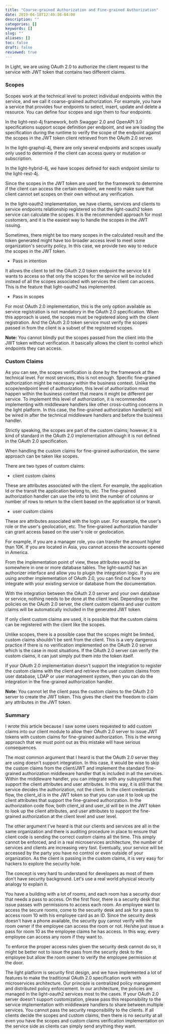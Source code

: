 ```yaml
---
title: "Coarse-grained Authorization and Fine-grained Authorization"
date: 2019-04-18T12:49:38-04:00
description: ""
categories: []
keywords: []
slug: ""
aliases: []
toc: false
draft: false
reviewed: true
---
```


In Light, we are using OAuth 2.0 to authorize the client request to the service with JWT token that contains two different claims. 

### Scopes

Scopes work at the technical level to protect individual endpoints within the service, and we call it coarse-grained authorization. For example, you have a service that provides four endpoints to select, insert, update and delete a resource. You can define four scopes and sign them to four endpoints. 

In the light-rest-4j framework, both Swagger 2.0 and OpenAPI 3.0 specifications support scope definition per endpoint, and we are loading the specification during the runtime to verify the scope of the endpoint against the scopes in the JWT token client retrieved from the OAuth 2.0 server. 

In the light-graphql-4j, there are only several endpoints and scopes usually only used to determine if the client can access query or mutation or subscription. 

In the light-hybrid-4j, we have scopes defined for each endpoint similar to the light-rest-4j. 

Since the scopes in the JWT token are used for the framework to determine if the client can access the certain endpoint, we need to make sure that client cannot set scopes on their own without any verification. 

In the light-oauth2 implementation, we have clients, services and clients to service endpoints relationship registered so that the light-oauth2 token service can calculate the scopes. It is the recommended approach for most customers, and it is the easiest way to handle the scopes in the JWT issuing. 

Sometimes, there might be too many scopes in the calculated result and the token generated might have too broader access level to meet some organization's security policy. In this case, we provide two way to reduce the scopes in the JWT token. 

* Pass in intention

It allows the client to tell the OAuth 2.0 token endpoint the service Id it wants to access so that only the scopes for the service will be included instead of all the scopes associated with services the client can access. This is the feature that light-oauth2 has implemented. 

* Pass in scopes

For most OAuth 2.0 implementation, this is the only option available as service registration is not mandatory in the OAuth 2.0 specification. When this approach is used, the scopes must be registered along with the client registration. And the OAuth 2.0 token service must verify the scopes passed in from the client is a subset of the registered scopes. 


**Note:**  You cannot blindly put the scopes passed from the client into the JWT token without verification. It basically allows the client to control which endpoints they can access. 


### Custom Claims

As you can see,  the scopes verification is done by the framework at the technical level. For most services, this is not enough. Specific fine-grained authorization might be necessary within the business context. Unlike the scope/endpoint level of authorization, this level of authorization must happen within the business context that means it might be different per service. To implement this level of authorization, it is recommended implementing with middleware handlers like other cross-cutting concerns in the light platform. In this case, the fine-grained authorization handler(s) will be wired in after the technical middleware handlers and before the business handler. 

Strictly speaking, the scopes are part of the custom claims; however, it is kind of standard in the OAuth 2.0 implementation although it is not defined in the OAuth 2.0 specification. 

When handling the custom claims for fine-grained authorization, the same approach can be taken like scopes. 

There are two types of custom claims: 

* client custom claims

These are attributes associated with the client. For example, the application Id or the transit the application belong to, etc. The fine-grained authorization handler can use the info to limit the number of columns or number of rows to return to the client based on the application id or transit. 

* user custom claims

These are attributes associated with the login user. For example, the user's role or the user's geolocation, etc. The fine-grained authorization handler can grant access based on the user's role or geolocation. 

For example, if you are a manager role, you can transfer the amount higher than 10K. If you are located in Asia, you cannot access the accounts opened in America. 

From the implementation point of view, these attributes would be somewhere in one or more database tables. The light-oauth2 has an authorizer interface and allow you to plugin the integration logic. If you are using another implementation of OAuth 2.0, you can find out how to integrate with your existing service or database from the documentation. 

With the integration between the OAuth 2.0 server and your own database or service, nothing needs to be done at the client level. Depending on the policies on the OAuth 2.0 server, the client custom claims and user custom claims will be automatically included in the generated JWT token. 

If only client custom claims are used, it is possible that the custom claims can be registered with the client like the scopes. 


Unlike scopes, there is a possible case that the scopes might be limited, custom claims shouldn't be sent from the client. This is a very dangerous practice if there is no verification implemented on the OAuth 2.0 server which is the case in most situations. If the OAuth 2.0 server can verify the custom claims, it can just simply put them into the token itself. 


If your OAuth 2.0 implementation doesn't support the integration to register the custom claims with the client and retrieve the user custom claims from user database, LDAP or user management system, then you can do the integration in the fine-grained authorization handler. 

**Note:** You cannot let the client pass the custom claims to the OAuth 2.0 server to create the JWT token. This gives the client the freedom to claim any attributes in the JWT token. 


### Summary

I wrote this article because I saw some users requested to add custom claims into our client module to allow their OAuth 2.0 server to issue JWT tokens with custom claims for fine-grained authorization. This is the wrong approach that we must point out as this mistake will have serious consequences. 

The most common argument that I heard is that the OAuth 2.0 server they are using doesn't support integration. In this case, it would be wise to skip the custom claims from the client/JWT and implement the standard fine-grained authorization middleware handler that is included in all the services. Within the middleware handler, you can integrate with any subsystems that support the client attributes and user attributes. In this way, it is still that the service decides the authorization, not the client. In the client credentials flow, the client_id is in the JWT token so that you can use it to look up the client attributes that support the fine-grained authorization. In the authorization code flow, both client_id and user_id will be in the JWT token to look up the client attributes, and user attributes to support the fine-grained authorization at the client level and user level. 

The other argument I've heard is that our clients and services are all in the same organization and there is auditing procedure in place to ensure that client code is sending the correct custom claims all the time. This simply cannot be enforced, and in a real microservices architecture, the number of services and clients are increasing very fast. Eventually, your service will be accessed by the party you have no control or even outside of your organization. As the client is passing in the custom claims, it is very easy for hackers to explore the security hole. 

The concept is very hard to understand for developers as most of them don't have security background. Let's use a real world physical security analogy to explain it. 

You have a building with a lot of rooms, and each room has a security door that needs a pass to access. On the first floor, there is a security desk that issue passes with permissions to access each room. An employee want to access the secure rooms, come to the security desk and ask for a pass to access room 10 with his employee card as an ID. Since the security desk doesn't have a phone available, the security guy cannot verify with the room owner if the employee can access the room or not. He/she just issue a pass for room 10 as the employee claims he has access. In this way, every employee can access any room if they want to. 

To enforce the proper access rules given the security desk cannot do so, it might be better not to issue the pass from the security desk to the employee but allow the room owner to verify the employee permission at the door. 

The light platform is security first design, and we have implemented a lot of features to make the traditional OAuth 2.0 specification work with microservices architecture. Our principle is centralized policy management and distributed policy enforcement. In our architecture, the policies are managed in the light-oauth2 services most to the cases. If your OAuth 2.0 server doesn't support customization, please pass this responsibility to the service implementation with middleware handlers to share between multiple services. You cannot pass the security responsibility to the clients. If all clients decide the scopes and custom claims, then there is no security at all even you have the scopes and custom claims verification implementation on the service side as clients can simply send anything they want. 

